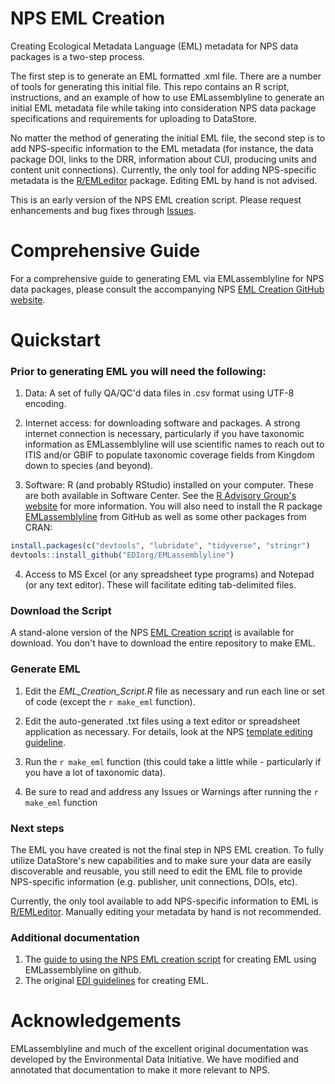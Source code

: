 # NPS EML Creation

Creating Ecological Metadata Language (EML) metadata for NPS data packages is a two-step process. 

The first step is to generate an EML formatted .xml file. There are a number of tools for generating this initial file. This repo contains an R script, instructions, and an example of how to use EMLassemblyline to generate an initial EML metadata file while taking into consideration NPS data package specifications and requirements for uploading to DataStore. 

No matter the method of generating the initial EML file, the second step is to add NPS-specific information to the EML metadata (for instance, the data package DOI, links to the DRR, information about CUI, producing units and content unit connections). Currently, the only tool for adding NPS-specific metadata is the [R/EMLeditor](https://github.com/nationalparkservice/EMLeditor) package. Editing EML by hand is not advised.

This is an early version of the NPS EML creation script. Please request enhancements and bug fixes through [Issues](https://github.com/nationalparkservice/NPS_EML_Template/issues).


# Comprehensive Guide 

For a comprehensive guide to generating EML via EMLassemblyline for NPS data packages, please consult the accompanying NPS [EML Creation GitHub website](https://nationalparkservice.github.io/NPS_EML_Script/).

# Quickstart

### Prior to generating EML you will need the following:

1) Data: A set of fully QA/QC'd data files in .csv format using UTF-8 encoding. 

2) Internet access: for downloading software and packages. A strong internet connection is necessary, particularly if you have taxonomic information as EMLassemblyline will use scientific names to reach out to ITIS and/or GBIF to populate taxonomic coverage fields from Kingdom down to species (and beyond).

3) Software: R (and probably RStudio) installed on your computer. These are both available in Software Center. See the [R Advisory Group's website](https://doimspp.sharepoint.com/sites/nps-nrss-imdiv/SitePages/R-Adv.aspx) for more information. You will also need to install the R package [EMLassemblyline](https://github.com/EDIorg/EMLassemblyline) from GitHub as well as some other packages from CRAN:

```r
install.packages(c("devtools", "lubridate", "tidyverse", "stringr")
devtools::install_github("EDIorg/EMLassemblyline")
```

4) Access to MS Excel (or any spreadsheet type programs) and Notepad (or any text editor). These will facilitate editing tab-delimited files. 


### Download the Script 

A stand-alone version of the NPS [EML Creation script](https://downgit.github.io/#/home?url=https://github.com/nationalparkservice/NPS_EML_Script/blob/main/EML_Creation_Script.R) is available for download. You don't have to download the entire repository to make EML.

### Generate EML

1) Edit the *EML_Creation_Script.R* file as necessary and run each line or set of code (except the `r make_eml` function). 

2) Edit the auto-generated .txt files using a text editor or spreadsheet application as necessary. For details, look at the NPS [template editing guideline](https://nationalparkservice.github.io/NPS_EML_Script/edit_tmplts.html). 

3) Run the `r make_eml` function (this could take a little while - particularly if you have a lot of taxonomic data).

4) Be sure to read and address any Issues or Warnings after running the `r make_eml` function

### Next steps

The EML you have created is not the final step in NPS EML creation. To fully utilize DataStore's new capabilities and to make sure your data are easily discoverable and reusable, you still need to edit the EML file to provide NPS-specific information (e.g. publisher, unit connections, DOIs, etc). 

Currently, the only tool available to add NPS-specific information to EML is [R/EMLeditor](https://github.com/nationalparkservice/EMLeditor). Manually editing your metadata by hand is not recommended.

### Additional documentation

1) The [guide to using the NPS EML creation script](https://nationalparkservice.github.io/NPS_EML_Script/) for creating EML using EMLassemblyline on github.
2) The original [EDI guidelines](https://ediorg.github.io/EMLassemblyline/articles/edit_tmplts.html) for creating EML.

# Acknowledgements

EMLassemblyline and much of the excellent original documentation was developed by the Environmental Data Initiative. We have modified and annotated that documentation to make it more relevant to NPS.


